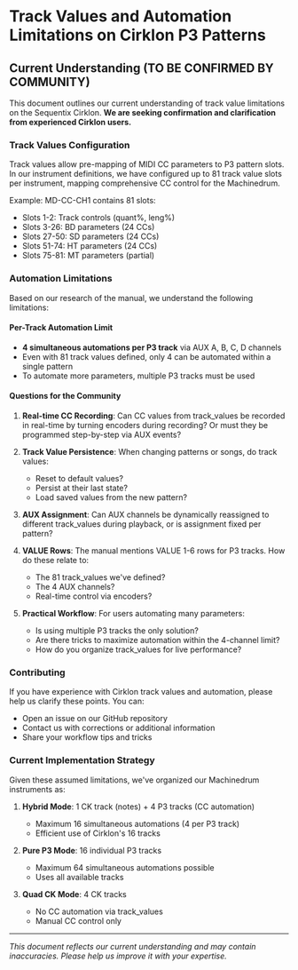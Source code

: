 # Track Values and Automation Limitations on Cirklon P3 Patterns

## Current Understanding (TO BE CONFIRMED BY COMMUNITY)

This document outlines our current understanding of track value limitations on the Sequentix Cirklon. **We are seeking confirmation and clarification from experienced Cirklon users.**

### Track Values Configuration

Track values allow pre-mapping of MIDI CC parameters to P3 pattern slots. In our instrument definitions, we have configured up to 81 track value slots per instrument, mapping comprehensive CC control for the Machinedrum.

Example: MD-CC-CH1 contains 81 slots:
- Slots 1-2: Track controls (quant%, leng%)
- Slots 3-26: BD parameters (24 CCs)
- Slots 27-50: SD parameters (24 CCs)
- Slots 51-74: HT parameters (24 CCs)
- Slots 75-81: MT parameters (partial)

### Automation Limitations

Based on our research of the manual, we understand the following limitations:

#### Per-Track Automation Limit
- **4 simultaneous automations per P3 track** via AUX A, B, C, D channels
- Even with 81 track values defined, only 4 can be automated within a single pattern
- To automate more parameters, multiple P3 tracks must be used

#### Questions for the Community

1. **Real-time CC Recording**: Can CC values from track_values be recorded in real-time by turning encoders during recording? Or must they be programmed step-by-step via AUX events?

2. **Track Value Persistence**: When changing patterns or songs, do track values:
   - Reset to default values?
   - Persist at their last state?
   - Load saved values from the new pattern?

3. **AUX Assignment**: Can AUX channels be dynamically reassigned to different track_values during playback, or is assignment fixed per pattern?

4. **VALUE Rows**: The manual mentions VALUE 1-6 rows for P3 tracks. How do these relate to:
   - The 81 track_values we've defined?
   - The 4 AUX channels?
   - Real-time control via encoders?

5. **Practical Workflow**: For users automating many parameters:
   - Is using multiple P3 tracks the only solution?
   - Are there tricks to maximize automation within the 4-channel limit?
   - How do you organize track_values for live performance?

### Contributing

If you have experience with Cirklon track values and automation, please help us clarify these points. You can:
- Open an issue on our GitHub repository
- Contact us with corrections or additional information
- Share your workflow tips and tricks

### Current Implementation Strategy

Given these assumed limitations, we've organized our Machinedrum instruments as:

1. **Hybrid Mode**: 1 CK track (notes) + 4 P3 tracks (CC automation)
   - Maximum 16 simultaneous automations (4 per P3 track)
   - Efficient use of Cirklon's 16 tracks

2. **Pure P3 Mode**: 16 individual P3 tracks
   - Maximum 64 simultaneous automations possible
   - Uses all available tracks

3. **Quad CK Mode**: 4 CK tracks
   - No CC automation via track_values
   - Manual CC control only

---

*This document reflects our current understanding and may contain inaccuracies. Please help us improve it with your expertise.*